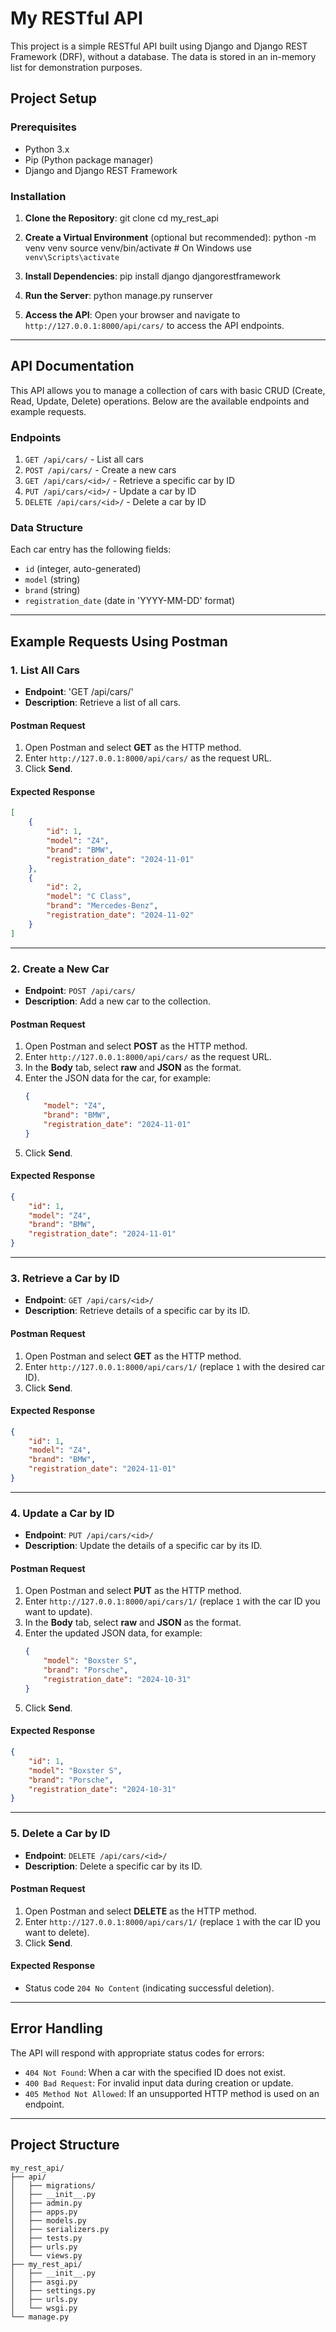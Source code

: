 # My RESTful API

This project is a simple RESTful API built using Django and Django REST Framework (DRF), without a database. The data is stored in an in-memory list for demonstration purposes.

## Project Setup

### Prerequisites

- Python 3.x
- Pip (Python package manager)
- Django and Django REST Framework

### Installation

1. **Clone the Repository**:
    git clone <your-repository-url>
    cd my_rest_api

2. **Create a Virtual Environment** (optional but recommended):
    python -m venv venv
    source venv/bin/activate  # On Windows use `venv\Scripts\activate`

3. **Install Dependencies**:
    pip install django djangorestframework

4. **Run the Server**:
    python manage.py runserver

5. **Access the API**:
   Open your browser and navigate to `http://127.0.0.1:8000/api/cars/` to access the API endpoints.

---

## API Documentation

This API allows you to manage a collection of cars with basic CRUD (Create, Read, Update, Delete) operations. Below are the available endpoints and example requests.

### Endpoints

1. `GET /api/cars/` - List all cars
2. `POST /api/cars/` - Create a new cars
3. `GET /api/cars/<id>/` - Retrieve a specific car by ID
4. `PUT /api/cars/<id>/` - Update a car by ID
5. `DELETE /api/cars/<id>/` - Delete a car by ID

### Data Structure

Each car entry has the following fields:
- `id` (integer, auto-generated)
- `model` (string)
- `brand` (string)
- `registration_date` (date in 'YYYY-MM-DD' format)

---

## Example Requests Using Postman

### 1. List All Cars

- **Endpoint**: 'GET /api/cars/'
- **Description**: Retrieve a list of all cars.
  
#### Postman Request
1. Open Postman and select **GET** as the HTTP method.
2. Enter `http://127.0.0.1:8000/api/cars/` as the request URL.
3. Click **Send**.

#### Expected Response
```json
[
    {
        "id": 1,
        "model": "Z4",
        "brand": "BMW",
        "registration_date": "2024-11-01"
    },
    {
        "id": 2,
        "model": "C Class",
        "brand": "Mercedes-Benz",
        "registration_date": "2024-11-02"
    }
]
```

---

### 2. Create a New Car

- **Endpoint**: `POST /api/cars/`
- **Description**: Add a new car to the collection.

#### Postman Request
1. Open Postman and select **POST** as the HTTP method.
2. Enter `http://127.0.0.1:8000/api/cars/` as the request URL.
3. In the **Body** tab, select **raw** and **JSON** as the format.
4. Enter the JSON data for the car, for example:
    ```json
    {
        "model": "Z4",
        "brand": "BMW",
        "registration_date": "2024-11-01"
    }
    ```
5. Click **Send**.

#### Expected Response
```json
{
    "id": 1,
    "model": "Z4",
    "brand": "BMW",
    "registration_date": "2024-11-01"
}
```

---

### 3. Retrieve a Car by ID

- **Endpoint**: `GET /api/cars/<id>/`
- **Description**: Retrieve details of a specific car by its ID.

#### Postman Request
1. Open Postman and select **GET** as the HTTP method.
2. Enter `http://127.0.0.1:8000/api/cars/1/` (replace `1` with the desired car ID).
3. Click **Send**.

#### Expected Response
```json
{
    "id": 1,
    "model": "Z4",
    "brand": "BMW",
    "registration_date": "2024-11-01"
}
```

---

### 4. Update a Car by ID

- **Endpoint**: `PUT /api/cars/<id>/`
- **Description**: Update the details of a specific car by its ID.

#### Postman Request
1. Open Postman and select **PUT** as the HTTP method.
2. Enter `http://127.0.0.1:8000/api/cars/1/` (replace `1` with the car ID you want to update).
3. In the **Body** tab, select **raw** and **JSON** as the format.
4. Enter the updated JSON data, for example:
    ```json
    {
        "model": "Boxster S",
        "brand": "Porsche",
        "registration_date": "2024-10-31"
    }
    ```
5. Click **Send**.

#### Expected Response
```json
{
    "id": 1,
    "model": "Boxster S",
    "brand": "Porsche",
    "registration_date": "2024-10-31"
}
```

---

### 5. Delete a Car by ID

- **Endpoint**: `DELETE /api/cars/<id>/`
- **Description**: Delete a specific car by its ID.

#### Postman Request
1. Open Postman and select **DELETE** as the HTTP method.
2. Enter `http://127.0.0.1:8000/api/cars/1/` (replace `1` with the car ID you want to delete).
3. Click **Send**.

#### Expected Response
- Status code `204 No Content` (indicating successful deletion).

---

## Error Handling

The API will respond with appropriate status codes for errors:

- `404 Not Found`: When a car with the specified ID does not exist.
- `400 Bad Request`: For invalid input data during creation or update.
- `405 Method Not Allowed`: If an unsupported HTTP method is used on an endpoint.

---

## Project Structure

```plaintext
my_rest_api/
├── api/
│   ├── migrations/
│   ├── __init__.py
│   ├── admin.py
│   ├── apps.py
│   ├── models.py
│   ├── serializers.py
│   ├── tests.py
│   ├── urls.py
│   └── views.py
├── my_rest_api/
│   ├── __init__.py
│   ├── asgi.py
│   ├── settings.py
│   ├── urls.py
│   └── wsgi.py
└── manage.py
```
